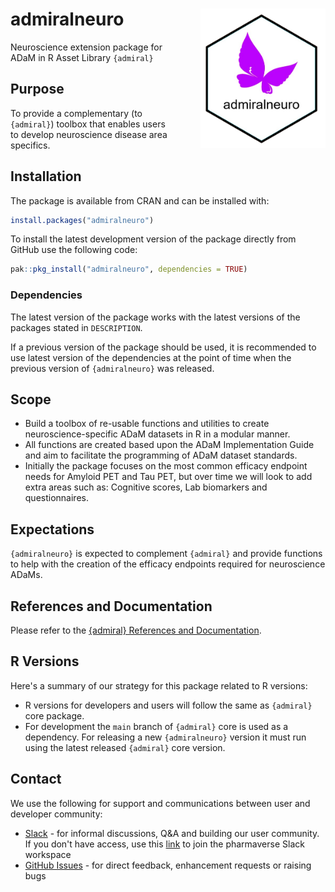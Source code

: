 # admiralneuro <img src="man/figures/logo.png" align="right" width="200" style="margin-left:50px;"/>

<!-- badges: start -->
<!-- badges: end -->

Neuroscience extension package for ADaM in R Asset Library `{admiral}`

## Purpose

To provide a complementary (to `{admiral}`) toolbox that enables users
to develop neuroscience disease area specifics.

## Installation

The package is available from CRAN and can be installed with:

```r
install.packages("admiralneuro")
```

To install the latest development version of the package directly from
GitHub use the following code:

```r
pak::pkg_install("admiralneuro", dependencies = TRUE)
```

### Dependencies

The latest version of the package works with the latest versions of the
packages stated in `DESCRIPTION`.

If a previous version of the package should be used, it is recommended
to use latest version of the dependencies at the point of time when the
previous version of `{admiralneuro}` was released.

## Scope

-   Build a toolbox of re-usable functions and utilities to create
    neuroscience-specific ADaM datasets in R in a modular manner.
-   All functions are created based upon the ADaM Implementation Guide
    and aim to facilitate the programming of ADaM dataset standards.
-   Initially the package focuses on the most common efficacy
    endpoint needs for Amyloid PET and Tau PET, but over time we will look to add extra areas such as:
    Cognitive scores, Lab biomarkers and questionnaires.

## Expectations

`{admiralneuro}` is expected to complement `{admiral}` and provide
functions to help with the creation of the efficacy endpoints required
for neuroscience ADaMs.

## References and Documentation

Please refer to the [{admiral} References and
    Documentation](https://pharmaverse.github.io/admiral/).

## R Versions

Here's a summary of our strategy for this package related to R versions:

-   R versions for developers and users will follow the same as
    `{admiral}` core package.
-   For development the `main` branch of `{admiral}` core is used as a
    dependency. For releasing a new `{admiralneuro}` version it must run
    using the latest released `{admiral}` core version.

## Contact

We use the following for support and communications between user and
developer community:

-   [Slack](https://pharmaverse.slack.com/) - for
    informal discussions, Q&A and building our user community. If you
    don't have access, use this
    [link](https://join.slack.com/t/pharmaverse/shared_invite/zt-yv5atkr4-Np2ytJ6W_QKz_4Olo7Jo9A)
    to join the pharmaverse Slack workspace
-   [GitHub Issues](https://github.com/pharmaverse/admiralneuro/issues) -
    for direct feedback, enhancement requests or raising bugs
